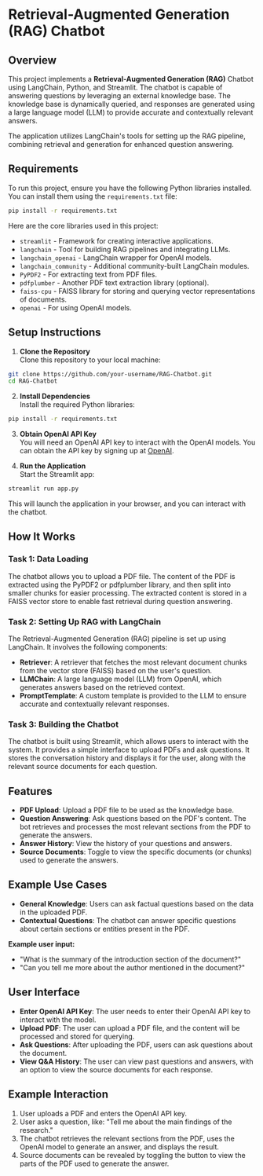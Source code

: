 # Retrieval-Augmented Generation (RAG) Chatbot

## Overview

This project implements a **Retrieval-Augmented Generation (RAG)** Chatbot using LangChain, Python, and Streamlit. The chatbot is capable of answering questions by leveraging an external knowledge base. The knowledge base is dynamically queried, and responses are generated using a large language model (LLM) to provide accurate and contextually relevant answers.

The application utilizes LangChain's tools for setting up the RAG pipeline, combining retrieval and generation for enhanced question answering.


## Requirements

To run this project, ensure you have the following Python libraries installed. You can install them using the `requirements.txt` file:

```bash
pip install -r requirements.txt
```

Here are the core libraries used in this project:

- `streamlit` - Framework for creating interactive applications.
- `langchain` - Tool for building RAG pipelines and integrating LLMs.
- `langchain_openai` - LangChain wrapper for OpenAI models.
- `langchain_community` - Additional community-built LangChain modules.
- `PyPDF2` - For extracting text from PDF files.
- `pdfplumber` - Another PDF text extraction library (optional).
- `faiss-cpu` - FAISS library for storing and querying vector representations of documents.
- `openai` - For using OpenAI models.

## Setup Instructions

1. **Clone the Repository**  
Clone this repository to your local machine:
    
```bash
git clone https://github.com/your-username/RAG-Chatbot.git
cd RAG-Chatbot
```

2. **Install Dependencies**  
Install the required Python libraries:
```bash
pip install -r requirements.txt
 ```

3. **Obtain OpenAI API Key**  
You will need an OpenAI API key to interact with the OpenAI models. You can obtain the API key by signing up at [OpenAI](https://www.openai.com).

4. **Run the Application**  
Start the Streamlit app:
```bash
streamlit run app.py
```
This will launch the application in your browser, and you can interact with the chatbot.

## How It Works

### Task 1: Data Loading
The chatbot allows you to upload a PDF file. The content of the PDF is extracted using the PyPDF2 or pdfplumber library, and then split into smaller chunks for easier processing. The extracted content is stored in a FAISS vector store to enable fast retrieval during question answering.

### Task 2: Setting Up RAG with LangChain
The Retrieval-Augmented Generation (RAG) pipeline is set up using LangChain. It involves the following components:

- **Retriever**: A retriever that fetches the most relevant document chunks from the vector store (FAISS) based on the user's question.
- **LLMChain**: A large language model (LLM) from OpenAI, which generates answers based on the retrieved context.
- **PromptTemplate**: A custom template is provided to the LLM to ensure accurate and contextually relevant responses.

### Task 3: Building the Chatbot
The chatbot is built using Streamlit, which allows users to interact with the system. It provides a simple interface to upload PDFs and ask questions. It stores the conversation history and displays it for the user, along with the relevant source documents for each question.

## Features
- **PDF Upload**: Upload a PDF file to be used as the knowledge base.
- **Question Answering**: Ask questions based on the PDF's content. The bot retrieves and processes the most relevant sections from the PDF to generate the answers.
- **Answer History**: View the history of your questions and answers.
- **Source Documents**: Toggle to view the specific documents (or chunks) used to generate the answers.

## Example Use Cases
- **General Knowledge**: Users can ask factual questions based on the data in the uploaded PDF.
- **Contextual Questions**: The chatbot can answer specific questions about certain sections or entities present in the PDF.

**Example user input:**
- "What is the summary of the introduction section of the document?"
- "Can you tell me more about the author mentioned in the document?"

## User Interface
- **Enter OpenAI API Key**: The user needs to enter their OpenAI API key to interact with the model.
- **Upload PDF**: The user can upload a PDF file, and the content will be processed and stored for querying.
- **Ask Questions**: After uploading the PDF, users can ask questions about the document.
- **View Q&A History**: The user can view past questions and answers, with an option to view the source documents for each response.

## Example Interaction
1. User uploads a PDF and enters the OpenAI API key.
2. User asks a question, like: "Tell me about the main findings of the research."
3. The chatbot retrieves the relevant sections from the PDF, uses the OpenAI model to generate an answer, and displays the result.
4. Source documents can be revealed by toggling the button to view the parts of the PDF used to generate the answer.
